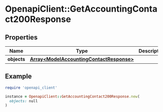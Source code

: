# OpenapiClient::GetAccountingContact200Response

## Properties

| Name | Type | Description | Notes |
| ---- | ---- | ----------- | ----- |
| **objects** | [**Array&lt;ModelAccountingContactResponse&gt;**](ModelAccountingContactResponse.md) |  | [optional] |

## Example

```ruby
require 'openapi_client'

instance = OpenapiClient::GetAccountingContact200Response.new(
  objects: null
)
```

